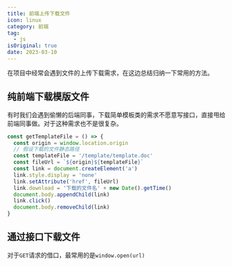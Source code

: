 ```yaml
---
title: 前端上传下载文件
icon: linux
category: 前端
tag:
  - js
isOriginal: true
date: 2023-03-10
---
```


在项目中经常会遇到文件的上传下载需求，在这边总结归纳一下常用的方法。

<!-- more -->

## 纯前端下载模版文件

有时我们会遇到偷懒的后端同事，下载简单模板类的需求不愿意写接口，直接甩给前端同事做。对于这种需求也不是很复杂。

```javascript
const getTemplateFile = () => {
  const origin = window.location.origin
  // 假设下载的文件静态路径
  const templateFile = '/template/template.doc'
  const fileUrl = `${origin}${templateFile}`
  const link = document.createElement('a')
  link.style.display = 'none'
  link.setAttribute('href', fileUrl)
  link.download = '下载的文件名' + new Date().getTime()
  document.body.appendChild(link)
  link.click()
  document.body.removeChild(link)
}
```

## 通过接口下载文件

对于`GET`请求的借口，最常用的是`window.open(url)`


